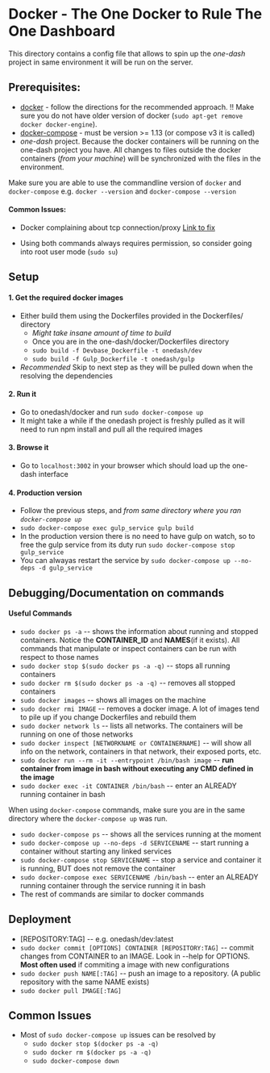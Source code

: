 # Docker - The One Docker to Rule The One Dashboard

This directory contains a config file that allows to spin up the _one-dash_ project in same environment it will be run on the server.

## Prerequisites:
- [docker](https://docs.docker.com/engine/installation/linux/ubuntu/) - follow the directions for the recommended approach. !! Make sure you do not have older version of docker (`sudo apt-get remove docker docker-engine`).
- [docker-compose](https://docs.docker.com/compose/install/) - must be version >= 1.13 (or compose v3 it is called)
- *one-dash* project. Because the docker containers will be running on the one-dash project you have. All changes to files outside the docker containers (*from your machine*) will be synchronized with the files in the environment.

Make sure you are able to use the commandline version of `docker` and `docker-compose`
e.g. `docker --version` and `docker-compose --version`

#### Common Issues:
- Docker complaining about tcp connection/proxy [Link to fix](https://docs.docker.com/engine/admin/systemd/#httphttps-proxy)

- Using both commands always requires permission, so consider going into root user mode (`sudo su`)

## Setup

#### 1. Get the required docker images
- Either build them using the Dockerfiles provided in the Dockerfiles/ directory
    - *Might take insane amount of time to build*
    - Once you are in the one-dash/docker/Dockerfiles directory
    - `sudo build -f Devbase_Dockerfile -t onedash/dev`
    - `sudo build -f Gulp_Dockerfile -t onedash/gulp`
- *Recommended* Skip to next step as they will be pulled down when the resolving the dependencies

#### 2. Run it
- Go to onedash/docker and run `sudo docker-compose up`
- It might take a while if the onedash project is freshly pulled as it will need to run npm install and pull all the required images

#### 3. Browse it
- Go to `localhost:3002` in your browser which should load up the one-dash interface

#### 4. Production version
- Follow the previous steps, and *from same directory where you ran `docker-compose up`*
- `sudo docker-compose exec gulp_service gulp build`
- In the production version there is no need to have gulp on watch, so to free the gulp service from its duty run `sudo docker-compose stop gulp_service`
- You can alwayas restart the service by `sudo docker-compose up --no-deps -d gulp_service`


## Debugging/Documentation on commands

#### Useful Commands
- `sudo docker ps -a` -- shows the information about running and stopped containers. Notice the **CONTAINER_ID** and **NAMES**(if it exists). All commands that manipulate or inspect containers can be run with respect to those names
- `sudo docker stop $(sudo docker ps -a -q)` -- stops all running containers
- `sudo docker rm $(sudo docker ps -a -q)` -- removes all stopped containers
- `sudo docker images` -- shows all images on the machine
- `sudo docker rmi IMAGE` -- removes a docker image. A lot of images tend to pile up if you change Dockerfiles and rebuild them
- `sudo docker network ls` -- lists all networks. The containers will be running on one of those networks
- `sudo docker inspect [NETWORKNAME or CONTAINERNAME]` -- will show all info on the network, containers in that network, their exposed ports, etc.
- `sudo docker run --rm -it --entrypoint /bin/bash image` -- **run container from image in bash without executing any CMD defined in the image**
- `sudo docker exec -it CONTAINER /bin/bash` -- enter an ALREADY running container in bash

When using `docker-compose` commands, make sure you are in the same directory where the `docker-compose up` was run.

- `sudo docker-compose ps` -- shows all the services running at the moment
- `sudo docker-compose up --no-deps -d SERVICENAME` -- start running a container without starting any linked services
- `sudo docker-compose stop SERVICENAME` -- stop a service and container it is running, BUT does not remove the container
- `sudo docker-compose exec SERVICENAME /bin/bash` -- enter an ALREADY running container through the service running it in bash
- The rest of commands are similar to docker commands

## Deployment
- [REPOSITORY:TAG] -- e.g. onedash/dev:latest
- `sudo docker commit [OPTIONS] CONTAINER [REPOSITORY:TAG]` -- commit changes from CONTAINER to an IMAGE. Look in --help for OPTIONS. **Most often used** if commiting a image with new configurations
- `sudo docker push NAME[:TAG]` -- push an image to a repository. (A public repository with the same NAME exists)
- `sudo docker pull IMAGE[:TAG]`

## Common Issues
- Most of `sudo docker-compose up` issues can be resolved by
    - `sudo docker stop $(docker ps -a -q)`
    - `sudo docker rm $(docker ps -a -q)`
    - `sudo docker-compose down`
